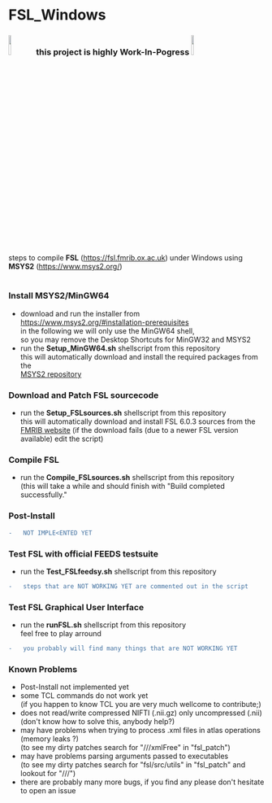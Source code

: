 # FSL_Windows
<h3>
<img src="https://twiki.cern.ch/twiki/pub/IPv6/ResourceRepository/work_in_progress.png" width=10% height=10%>
this project is highly Work-In-Pogress
<img src="https://twiki.cern.ch/twiki/pub/IPv6/ResourceRepository/work_in_progress.png" width=10% height=10%>
</h3>

#
#
steps to compile **FSL** (https://fsl.fmrib.ox.ac.uk) under Windows using **MSYS2** (https://www.msys2.org/)
#

### Install MSYS2/MinGW64
- download and run the installer from https://www.msys2.org/#installation-prerequisites <br>
in the following we will only use the MinGW64 shell, <br>
so you may remove the Desktop Shortcuts for MinGW32 and MSYS2
- run the **Setup_MinGW64.sh** shellscript from this repository <br>
this will automatically download and install the required packages from the <br>
<a href="https://packages.msys2.org/base">MSYS2 repository</a>

### Download and Patch FSL sourcecode
- run the **Setup_FSLsources.sh** shellscript from this repository <br>
this will automatically download and install FSL 6.0.3 sources from the <br>
<a href="https://fsl.fmrib.ox.ac.uk">FMRIB website</a>
(if the download fails (due to a newer FSL version available) edit the script)

### Compile FSL
- run the **Compile_FSLsources.sh** shellscript from this repository <br>
(this will take a while and should finish with "Build completed successfully."

### Post-Install
```diff
-   NOT IMPLE<ENTED YET
```

### Test FSL with official FEEDS testsuite
- run the **Test_FSLfeedsy.sh** shellscript from this repository <br>
```diff
-   steps that are NOT WORKING YET are commented out in the script
```

### Test FSL Graphical User Interface
- run the **runFSL.sh** shellscript from this repository <br>
feel free to play arround
```diff
-   you probably will find many things that are NOT WORKING YET
```

### Known Problems
- Post-Install not implemented yet
- some TCL commands do not work yet <br>
(if you happen to know TCL you are very much wellcome to contribute;)
- does not read/write compressed NIFTI (.nii.gz) only uncompressed (.nii) <br> 
(don't know how to solve this, anybody help?)
- may have problems when trying to process .xml files in atlas operations (memory leaks ?) <br>
(to see my dirty patches search for "///xmlFree" in "fsl_patch")
- may have problems parsing arguments passed to executables <br>
(to see my dirty patches search for "fsl/src/utils" in "fsl_patch" and lookout for "///") <br>
- there are probably many more bugs, if you find any please don't hesitate to open an issue

